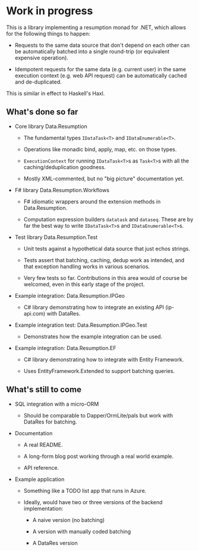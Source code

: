# Work in progress

This is a library implementing a resumption monad for .NET, which
allows for the following things to happen:

* Requests to the same data source that don't depend on each other can be automatically batched into a single round-trip (or equivalent expensive operation).

* Idempotent requests for the same data (e.g. current user) in the same execution context (e.g. web API request) can be automatically cached and de-duplicated.

This is similar in effect to Haskell's Haxl.

## What's done so far

* Core library Data.Resumption

  * The fundamental types `IDataTask<T>` and `IDataEnumerable<T>`.

  * Operations like monadic bind, apply, map, etc. on those types.

  * `ExecutionContext` for running `IDataTask<T>`s as `Task<T>`s with
    all the caching/deduplication goodness.

  * Mostly XML-commented, but no "big picture" documentation yet.

* F# library Data.Resumption.Workflows

  * F# idiomatic wrappers around the extension methods in Data.Resumption.

  * Computation expression builders `datatask` and `dataseq`. These
    are by far the best way to write `IDataTask<T>`s and
    `IDataEnumerable<T>`s.

* Test library Data.Resumption.Test

  * Unit tests against a hypothetical data source that just echos strings.

  * Tests assert that batching, caching, dedup work as intended, and
    that exception handling works in various scenarios.

  * Very few tests so far. Contributions in this area would of course
    be welcomed, even in this early stage of the project.

* Example integration: Data.Resumption.IPGeo

  * C# library demonstrating how to integrate an existing API
    (ip-api.com) with DataRes.

* Example integration test: Data.Resumption.IPGeo.Test

  * Demonstrates how the example integration can be used.

* Example integration: Data.Resumption.EF

  * C# library demonstrating how to integrate with Entity Framework.

  * Uses EntityFramework.Extended to support batching queries.

## What's still to come

* SQL integration with a micro-ORM

  * Should be comparable to Dapper/OrmLite/pals but work with DataRes
    for batching.

* Documentation

  * A real README.

  * A long-form blog post working through a real world example.

  * API reference.

* Example application

  * Something like a TODO list app that runs in Azure.

  * Ideally, would have two or three versions of the backend
    implementation:

    * A naive version (no batching)

    * A version with manually coded batching

    * A DataRes version
